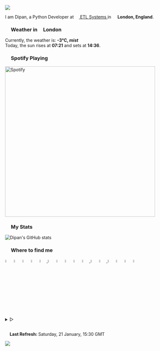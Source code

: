 <img href="https://themagicalmammal.wrapped.run" src="https://capsule-render-kusadtfih-dipanspotify.vercel.app/api?type=waving&color=timeGradient&reversal=true&height=135&text=Hello&animation=fadeIn&fontAlign=15&fontAlignY=40"/>
<p>
   I am Dipan, a Python Developer at <a href="https://www.etlsystems.com"> 
   <img src="https://i.imgur.com/wCpjNzM.png" width="13" /> ETL Systems </a> in <img src="https://i.imgur.com/DPngeUJ.png" width="13" /> <b>London, England</b>. 
<h3><img src="https://i.imgur.com/HFHIBmx.png" width="15" /> Weather in <img src="https://i.imgur.com/DPngeUJ.png" width="11" /> London </h3>
Currently, the weather is: <b> -3°C, <i>mist</i></b>
<br /> Today, the sun rises at <b>07:21</b> and sets at <b>14:36</b>. 
</p>
<h3><img src="https://i.imgur.com/aSVPWXc.png" width="15" /> Spotify Playing </h3>
<a href="https://open.spotify.com/user/88h9x52o4rver6y7ka9upj5a6"><img src="https://spotify-playing-now-readme-8u5laga6k-dipanspotify.vercel.app/api/now-playing.svg" width="490" alt="Spotify" /></a>
<h3><img src="https://i.imgur.com/84QPnNl.png" width="15" /> My Stats </h3>
<img src="https://github-stats-6sata0uvx-dipanspotify.vercel.app/api?username=themagicalmammal&amp;include_all_commits=true&amp;bg_color=30,e96443,904e95&amp;title_color=fff&amp;text_color=fff" alt="Dipan&#39;s GitHub stats" />
<h3><img src="https://i.imgur.com/yQHTmCW.png" width="15" /> Where to find me </h3>
<a href="https://gist.github.com/themagicalmammal/"> <img alt="Gist" width="4.75%" src="https://i.imgur.com/6w4HNmL.png" /></a>
<a href="https://pypi.org/user/themagicalmammal/"> <img alt="Pypi" width="4.75%" src="https://i.imgur.com/901ps8h.png" /></a>
<a href="https://uk.linkedin.com/in/themagicalmammal/"> <img alt="Linkedin" width="4.75%" src="https://i.imgur.com/Hp2w5wM.png" /></a>
<a href="https://www.reddit.com/user/themagicalmammal/"> <img alt="Reddit" width="4.75%" src="https://i.imgur.com/E8vTLyb.png" /></a>
<a href="https://telegram.im/@themagicalmammal"> <img alt="Telegram" width="4.75%" src="https://i.imgur.com/8uCq4fi.png" /> </a>
<a href="https://www.kaggle.com/themagicalmammal"> <img alt="Kaggle" width="4.75%" src="https://i.imgur.com/6XAnA1Y.png" /></a>
<a href="https://forum.xda-developers.com/m/themagicalmammal.9670192/"> <img alt="XDA" width="4.75%" src="https://i.imgur.com/ZkDQREa.png" /></a>
<a href="https://www.coursera.org/user/ccc24c4adb1726e9cbdef303b15cdbcf"> <img alt="Coursera" width="4.75%" src="https://i.imgur.com/bxjrGF3.png" /></a>
<a href="https://www.sololearn.com/profile/4562055"> <img alt="Sololearn" width="4.75%" src="https://i.imgur.com/6mnh2V5.png" /></a>
<a href="https://www.quora.com/profile/Dipan-Nanda"> <img alt="Quora" width="4.75%" src="https://i.imgur.com/4fFA2aO.png" /> </a>
<a href="https://dsc.bio/themagicalmammal"> <img alt="Discord" width="4.75%" src="https://i.imgur.com/allk32s.png" /></a>
<a href="https://open.spotify.com/user/88h9x52o4rver6y7ka9upj5a6?si=i5kyqZQOQmOu_NRn-T7FQw&nd=1"> <img alt="Spotify" width="4.75%" src="https://i.imgur.com/TuGJlcZ.png" /> </a>
<a href="https://www.deviantart.com/themagicalmammal"> <img alt="Devintart" width="4.75%" src="https://i.imgur.com/YWUKoPE.png" /></a>
<a href="https://myanimelist.net/profile/themagicalmammal"> <img alt="MAL" width="4.75%" src="https://i.imgur.com/TnZcuA4.png" /></a>
<a href="https://medium.com/@d19cyber"> <img alt="Medium" width="4.75%" src="https://i.imgur.com/HvRIk6L.png" /></a>
<a href="https://secure.plum.io/p/2Ui2Qr0KSS7QP04pEq_-BQ"> <img alt="Plum" width="4.75%" src="https://i.imgur.com/PNhxaKM.png" /></a>
<br />
<details>
   <summary> &#9655;</summary>
   <h3><img src="https://cdn-icons-png.flaticon.com/512/4257/4257487.png" width="15" /> Tech Stack </h3>
   <img src="https://skillicons.dev/icons?i=py,django,html,css,js,r,php,pytorch,latex,linux,powershell,md,rails,bash,github,git,githubactions,visualstudio,flask,angular,atom,cpp,heroku,firebase,sqlite,mysql,aws,gcp,cassandra,docker" />
   <br />
   <details>
      <summary> &#9655;</summary>
      <h3><img src="https://i.imgur.com/x8tsLuE.png" width="15" /> Trophies </h3>
      <img src="https://github-profile-trophy.vercel.app/?username=themagicalmammal&amp;theme=onestar&amp;row=1&amp;column=5" alt="trophy" />
      <br />
      <details>
         <summary> &#9655;</summary>
         <h3><img src="https://i.imgur.com/4J40SKi.png" width="15" /> Latest Blog Post </h3>
         <a href="[https://en.wikipedia.org/wiki/Cat](https://medium.com/@d19cyber)"><img alt="QRCode" src="https://medium-stats-q236lv7ba-dipanspotify.vercel.app/?username=d19cyber" /></a>
         <br />
         <details>
            <summary> &#9655;</summary>
            <h3><img src="https://i.imgur.com/xGG5c7N.png" width="15" /> QR Code </h3>
            <img alt="QRCode" width="200px" src="https://i.imgur.com/FS60AP0.png" />
            <br />
            <details>
               <summary> &#9655;</summary>
               <h3><img src="https://i.imgur.com/1mimHIo.png" width="15" /> Credits </h3>
               <ol>
                  <li><img src="https://cdn-icons-png.flaticon.com/128/197/197484.png" width="13" /> <a href="https://github.com/sourajitk">Sourajit Karmakar</a></li>
                  <li><img src="https://cdn-icons-png.flaticon.com/128/197/197564.png" width="13" /> <a href="https://github.com/thmsgbrt">Thomas Guibert</a></li>
                  <li><img src="https://cdn-icons-png.flaticon.com/512/3909/3909444.png" width="13" /> <a href="https://github.com/Prince-Shivaram">Siv Ram Shastri Jonnalagadda</a></li>
                  <li><img src="https://cdn-icons-png.flaticon.com/512/3909/3909444.png" width="13" /> <a href="https://github.com/anuraghazra">Anurag Hazra</a></li>
                  <li><img src="https://cdn-icons-png.flaticon.com/128/197/197559.png" width="13" /> <a href="https://github.com/owl4ce">Harry</a></li>
                  <li><img src="https://cdn-icons-png.flaticon.com/128/197/197484.png" width="13" /> <a href="https://github.com/ryanlanciaux">Ryan Lanciaux</a></li>
                  <li><img src="https://cdn-icons-png.flaticon.com/512/3909/3909444.png" width="13" /> <a href="https://github.com/ashleymavericks">Anurag Singh</a></li>
               </ol>
               <details>
                  <summary> &#9655;</summary>
                  <h3><img src="https://i.imgur.com/XJ0hI8P.png" width="15" /> Visitor </h3>
                  <img src="https://profile-counter.glitch.me/themagicalmammal/count.svg" />
                  <br /> 
                  <details>
                     <summary> &#9655;</summary>
                     <h3><img src="https://i.imgur.com/E9Droaq.png" width="15" /> End Credits </h3>
                     <div>
                        <img src="https://cultofthepartyparrot.com/parrots/hd/githubparrot.gif" width="30" height="30"/>
                        <img src="https://cultofthepartyparrot.com/flags/hd/indiaparrot.gif" width="30" height="30"/>
                        <img src="https://cultofthepartyparrot.com/parrots/asyncparrot.gif" width="36" height="30"/>
                        <img src="https://cultofthepartyparrot.com/parrots/hd/exceptionallyfastparrot.gif" width="30" height="30"/>
                        <img src="https://cultofthepartyparrot.com/parrots/hd/60fpsparrot.gif" width="30" height="30"/>
                        <img src="https://cultofthepartyparrot.com/parrots/hd/jumpingparrot.gif" width="30" height="30"/>
                        <img src="https://cultofthepartyparrot.com/parrots/hd/opensourceparrot.gif" width="30" height="30"/>
                        <img src="https://cultofthepartyparrot.com/parrots/hd/dealwithitnowparrot.gif" width="30" height="30"/>
                        <img src="https://cultofthepartyparrot.com/parrots/hd/hypnoparrotlight.gif" width="30" height="30"/>
                        <img src="https://cultofthepartyparrot.com/parrots/databaseparrot.gif" width="30" height="30"/>
                        <img src="https://cultofthepartyparrot.com/parrots/fixparrot.gif" width="36" height="30"/>
                        <img src="https://cultofthepartyparrot.com/parrots/hd/laptop_parrot.gif" width="30" height="30"/>
                        <img src="https://cultofthepartyparrot.com/parrots/hd/spinningparrot.gif" width="30" height="30"/>
                        <img src="https://cultofthepartyparrot.com/parrots/hd/levitationparrot.gif" width="30" height="30"/>
                        <img src="https://cultofthepartyparrot.com/parrots/hd/meldparrot.gif" width="30" height="30"/>
                        <img src="https://cultofthepartyparrot.com/parrots/slomoparrot.gif" width="30" height="30"/>
                        <img src="https://cultofthepartyparrot.com/parrots/hd/moonwalkingparrot.gif" width="30" height="30"/>
                        <img src="https://cultofthepartyparrot.com/parrots/hd/stableparrot.gif" width="30" height="30"/>
                        <img src="https://cultofthepartyparrot.com/parrots/hd/scienceparrot.gif" width="30" height="30"/>
                        <img src="https://cultofthepartyparrot.com/parrots/hd/pirateparrot.gif" width="30" height="30"/>
                        <img src="https://cultofthepartyparrot.com/parrots/hd/footballparrot.gif" width="30" height="30"/>
                        <img src="https://cultofthepartyparrot.com/parrots/hd/illuminatiparrot.gif" width="30" height="30"/>
                        <img src="https://cultofthepartyparrot.com/parrots/hd/hypnoparrotdark.gif" width="30" height="30"/>
                        <img src="https://cultofthepartyparrot.com/parrots/hd/mustacheparrot.gif" width="30" height="30"/>
                     </div>
                     <br /> 
                  </details>
               </details>
            </details>
         </details>
      </details>
   </details>
</details>
<br />
<p><img src="https://i.imgur.com/JgaEjcz.png" width="11" /> <b> Last Refresh: </b> Saturday, 21 January, 15:30 GMT</p>
<img src="https://capsule-render-kusadtfih-dipanspotify.vercel.app/api?type=waving&color=timeGradient&reversal=true&height=80&section=footer"/>
